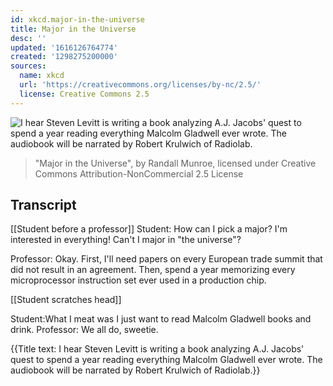 ```yaml
---
id: xkcd.major-in-the-universe
title: Major in the Universe
desc: ''
updated: '1616126764774'
created: '1298275200000'
sources:
  name: xkcd
  url: 'https://creativecommons.org/licenses/by-nc/2.5/'
  license: Creative Commons 2.5
---
```

![I hear Steven Levitt is writing a book analyzing A.J. Jacobs' quest to spend a year reading everything Malcolm Gladwell ever wrote. The audiobook will be narrated by Robert Krulwich of Radiolab.](https://imgs.xkcd.com/comics/major_in_the_universe.png)
> "Major in the Universe", by Randall Munroe, licensed under Creative Commons Attribution-NonCommercial 2.5 License

## Transcript
[[Student before a professor]]
Student: How can I pick a major? I'm interested in everything! Can't I major in "the universe"?

Professor: Okay. First, I'll need papers on every European trade summit that did not result in an agreement. Then, spend a year memorizing every microprocessor instruction set ever used in a production chip.

[[Student scratches head]]

Student:What I meat was I just want to read Malcolm Gladwell books and drink.
Professor: We all do, sweetie.

{{Title text: I hear Steven Levitt is writing a book analyzing A.J. Jacobs' quest to spend a year reading everything Malcolm Gladwell ever wrote. The audiobook will be narrated by Robert Krulwich of Radiolab.}}
